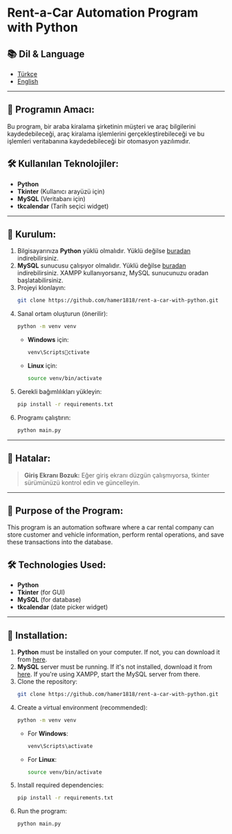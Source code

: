 
# Rent-a-Car Automation Program with Python

## 📚 Dil & Language
- [Türkçe](#programın-amacı)
- [English](#purpose-of-the-program)

---

## 📌 Programın Amacı:

Bu program, bir araba kiralama şirketinin müşteri ve araç bilgilerini kaydedebileceği, araç kiralama işlemlerini gerçekleştirebileceği ve bu işlemleri veritabanına kaydedebileceği bir otomasyon yazılımıdır.

## 🛠 Kullanılan Teknolojiler:
- **Python**
- **Tkinter** (Kullanıcı arayüzü için)
- **MySQL** (Veritabanı için)
- **tkcalendar** (Tarih seçici widget)

---

## 🚀 Kurulum:

1. Bilgisayarınıza **Python** yüklü olmalıdır. Yüklü değilse [buradan](https://www.python.org/downloads/) indirebilirsiniz.
2. **MySQL** sunucusu çalışıyor olmalıdır. Yüklü değilse [buradan](https://dev.mysql.com/downloads/mysql/) indirebilirsiniz. XAMPP kullanıyorsanız, MySQL sunucunuzu oradan başlatabilirsiniz.
3. Projeyi klonlayın:
   ```bash
   git clone https://github.com/hamer1818/rent-a-car-with-python.git
   ```
4. Sanal ortam oluşturun (önerilir):
   ```bash
   python -m venv venv
   ```
   - **Windows** için:
     ```bash
     venv\Scriptsctivate
     ```
   - **Linux** için:
     ```bash
     source venv/bin/activate
     ```
5. Gerekli bağımlılıkları yükleyin:
   ```bash
   pip install -r requirements.txt
   ```
6. Programı çalıştırın:
   ```bash
   python main.py
   ```

---

## 🐞 Hatalar:
> **Giriş Ekranı Bozuk:** Eğer giriş ekranı düzgün çalışmıyorsa, tkinter sürümünüzü kontrol edin ve güncelleyin.

---

## 🎯 Purpose of the Program:

This program is an automation software where a car rental company can store customer and vehicle information, perform rental operations, and save these transactions into the database.

## 🛠 Technologies Used:
- **Python**
- **Tkinter** (for GUI)
- **MySQL** (for database)
- **tkcalendar** (date picker widget)

---

## 🚀 Installation:

1. **Python** must be installed on your computer. If not, you can download it from [here](https://www.python.org/downloads/).
2. **MySQL** server must be running. If it's not installed, download it from [here](https://dev.mysql.com/downloads/mysql/). If you're using XAMPP, start the MySQL server from there.
3. Clone the repository:
   ```bash
   git clone https://github.com/hamer1818/rent-a-car-with-python.git
   ```
4. Create a virtual environment (recommended):
   ```bash
   python -m venv venv
   ```
   - For **Windows**:
     ```bash
     venv\Scripts\activate
     ```
   - For **Linux**:
     ```bash
     source venv/bin/activate
     ```
5. Install required dependencies:
   ```bash
   pip install -r requirements.txt
   ```
6. Run the program:
   ```bash
   python main.py
   ```
